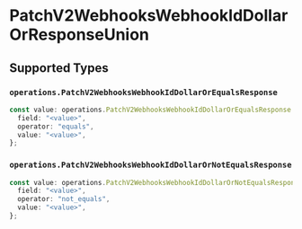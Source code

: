 # PatchV2WebhooksWebhookIdDollarOrResponseUnion


## Supported Types

### `operations.PatchV2WebhooksWebhookIdDollarOrEqualsResponse`

```typescript
const value: operations.PatchV2WebhooksWebhookIdDollarOrEqualsResponse = {
  field: "<value>",
  operator: "equals",
  value: "<value>",
};
```

### `operations.PatchV2WebhooksWebhookIdDollarOrNotEqualsResponse`

```typescript
const value: operations.PatchV2WebhooksWebhookIdDollarOrNotEqualsResponse = {
  field: "<value>",
  operator: "not_equals",
  value: "<value>",
};
```

